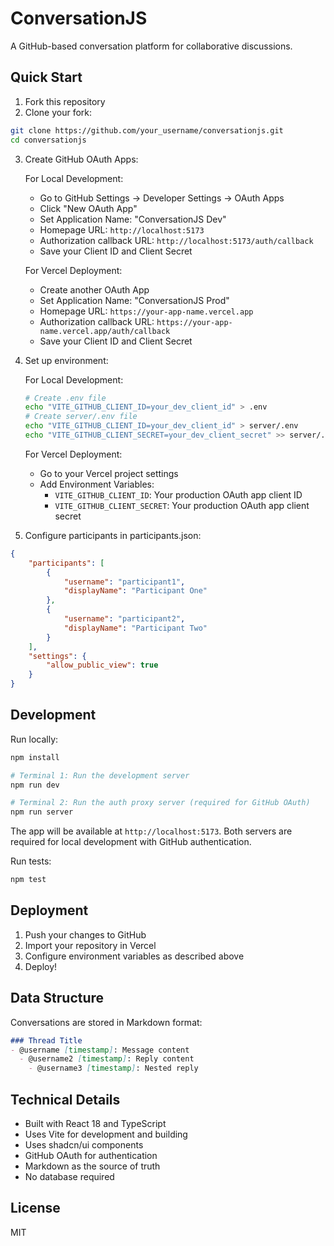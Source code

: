 # ConversationJS

A GitHub-based conversation platform for collaborative discussions.

## Quick Start

1. Fork this repository
2. Clone your fork:

```bash
git clone https://github.com/your_username/conversationjs.git
cd conversationjs
```

3. Create GitHub OAuth Apps:

   For Local Development:
   - Go to GitHub Settings -> Developer Settings -> OAuth Apps
   - Click "New OAuth App"
   - Set Application Name: "ConversationJS Dev"
   - Homepage URL: `http://localhost:5173`
   - Authorization callback URL: `http://localhost:5173/auth/callback`
   - Save your Client ID and Client Secret

   For Vercel Deployment:
   - Create another OAuth App
   - Set Application Name: "ConversationJS Prod"
   - Homepage URL: `https://your-app-name.vercel.app`
   - Authorization callback URL: `https://your-app-name.vercel.app/auth/callback`
   - Save your Client ID and Client Secret

4. Set up environment:

   For Local Development:
   ```bash
   # Create .env file
   echo "VITE_GITHUB_CLIENT_ID=your_dev_client_id" > .env
   # Create server/.env file
   echo "VITE_GITHUB_CLIENT_ID=your_dev_client_id" > server/.env
   echo "VITE_GITHUB_CLIENT_SECRET=your_dev_client_secret" >> server/.env
   ```

   For Vercel Deployment:
   - Go to your Vercel project settings
   - Add Environment Variables:
     - `VITE_GITHUB_CLIENT_ID`: Your production OAuth app client ID
     - `VITE_GITHUB_CLIENT_SECRET`: Your production OAuth app client secret

5. Configure participants in participants.json:
 
```json
{
    "participants": [
        {
            "username": "participant1",
            "displayName": "Participant One"
        },
        {
            "username": "participant2",
            "displayName": "Participant Two"
        }
    ],
    "settings": {
        "allow_public_view": true
    }
}
```

## Development

Run locally:
```bash
npm install

# Terminal 1: Run the development server
npm run dev

# Terminal 2: Run the auth proxy server (required for GitHub OAuth)
npm run server
```

The app will be available at `http://localhost:5173`. Both servers are required for local development with GitHub authentication.

Run tests:
```bash
npm test
```

## Deployment

1. Push your changes to GitHub
2. Import your repository in Vercel
3. Configure environment variables as described above
4. Deploy!

## Data Structure

Conversations are stored in Markdown format:

```markdown
### Thread Title
- @username [timestamp]: Message content
  - @username2 [timestamp]: Reply content
    - @username3 [timestamp]: Nested reply
```

## Technical Details

- Built with React 18 and TypeScript
- Uses Vite for development and building
- Uses shadcn/ui components
- GitHub OAuth for authentication
- Markdown as the source of truth
- No database required

## License

MIT